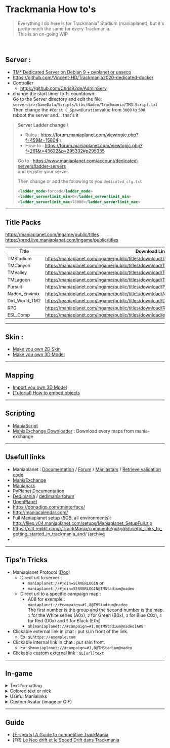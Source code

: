 # Trackmania How to's

> Everything I do here is for Trackmania² Stadium (maniaplanet), but it's pretty much the same for every Trackmania.  
> This is an on-going WIP

<br> 

## Server :
- [TM² Dedicated Server on Debian 9 + pyplanet or uaseco](Server/Trackmania²-Dedicated-Server.md)
- https://github.com/Vincent-HD/Trackmania2020-dedicated-docker
- Controller
    - https://github.com/Chris92de/AdminServ
- change the start timer to 1s countdown:  
Go to the Server directory and edit the file:  
`serverdir>/GameData/Scripts/Libs/Nadeo/Trackmania/TM3.Script.txt`  
Then change the `#Const C_SpawnDuration`value from `3000` to `500`  
reboot the server and... that's it

>**Server Ladder change** \
> - Rules : https://forum.maniaplanet.com/viewtopic.php?f=459&t=15804 \
> - How-to : https://forum.maniaplanet.com/viewtopic.php?f=261&t=43622&p=295332#p295335
>
> Go to : https://www.maniaplanet.com/account/dedicated-servers/ladder-servers \
> and register your server
>
> Then change or add the following to you `dedicated_cfg.txt`
>```xml
><ladder_mode>forced</ladder_mode>
><ladder_serverlimit_min>0</ladder_serverlimit_min>
><ladder_serverlimit_max>70000</ladder_serverlimit_max>
>```

---

## Title Packs

https://maniaplanet.com/ingame/public/titles  
https://prod.live.maniaplanet.com/ingame/public/titles


| Title | Download Link |
|---|---|
| TMStadium | https://maniaplanet.com/ingame/public/titles/download/TMStadium@nadeo.Title.Pack.gbx |
| TMCanyon | https://maniaplanet.com/ingame/public/titles/download/TMCanyon@nadeo.Title.Pack.gbx|
| TMValley | https://maniaplanet.com/ingame/public/titles/download/TMValley@nadeo.Title.Pack.gbx |
| TMLagoon | https://maniaplanet.com/ingame/public/titles/download/TMLagoon@nadeo.Title.Pack.gbx|
| Pursuit | https://maniaplanet.com/ingame/public/titles/download/Pursuit@domino54.Title.Pack.gbx |
| Nadeo_Envimix | https://maniaplanet.com/ingame/public/titles/download/Nadeo_Envimix@bigbang1112.Title.Pack.gbx |
| Dirt_World_TM2 | https://maniaplanet.com/ingame/public/titles/download/Dirt_World_TM2@bernatf.Title.Pack.gbx |
| RPG | https://maniaplanet.com/ingame/public/titles/download/RPG@tmrpg.Title.Pack.gbx |
| ESL_Comp | https://maniaplanet.com/ingame/public/titles/download/esl_comp@lt_forever.Title.Pack.gbx


---

## Skin :
- [Make you own 2D Skin](Skin/Make%20you%20own%202D%20Skin.md)
- [Make you own 3D Model](Skin/Make%20you%20own%203D%20Model.md)

---

## Mapping
- [Import you own 3D Model](Mapping/Import%20you%20own%203D%20Model.md)
- [[Tutorial] How to embed objects ](https://tm.mania-exchange.com/threads/2684/tutorial-how-to-embed-objects?page=1)

---

## Scripting
- [ManiaScript](Scripting/ManiaScript/ManiaScript.md)
- [ManiaExchange Downloader](Scripting/TMX-Downloader/ManiaExchange_Downloader.md) : Download every maps from mania-exchange

---

## Usefull links
- Maniaplanet : [Documentation](https://doc.maniaplanet.com/)  /  [Forum](https://forum.maniaplanet.com/index.php)  /  [Maniastars](https://www.maniaplanet.com/account/maniastars)  /  [Retrieve validation code](https://www.maniaplanet.com/account/validation-code)
- [ManiaExchange](https://tm.mania-exchange.com/)
- [Maniapark](http://www.maniapark.com)
- [PyPlanet Documentation](https://pypla.net/en/latest/)
- [Dedimania](http://dedimania.net/tm2stats/?do=stat)  / [dedimania forum](http://dedimania.net/SITE/forum/)
- [OpenPlanet](https://openplanet.nl/)
- https://donadigo.com/tminterface/
- http://maniacalendar.com/
- Full Maniaplanet setup (5GB, all environments): http://files.v04.maniaplanet.com/setups/Maniaplanet_SetupFull.zip
- https://old.reddit.com/r/TrackMania/comments/gukgh5/useful_links_to_getting_started_in_trackmania_and/ ([archive](https://web.archive.org/web/20220917095755/https://old.reddit.com/r/TrackMania/comments/gukgh5/useful_links_to_getting_started_in_trackmania_and/)
- 

---

## Tips'n Tricks

- Maniaplanet Protocol ([Doc](https://doc.maniaplanet.com/client/maniaplanet-protocol))
    - Direct url to server : 
        - `maniaplanet://#join=SERVERLOGIN` or 
        - `maniaplanet://#join=SERVERLOGIN@TMStadium@nadeo`
    - Direct url to a specific campaign map :
        - A08 for exemple : `maniaplanet://#campaign=#1,8@TMStadium@nadeo` \
        The first number is the group and the second number is the map. \
        `1` for the White series (A0x), `2` for Green (B0x), `3` for Blue C0x), `4` for Red (D0x) and `5` for Black (E0x)
        - `$h[maniaplanet://#campaign=#1,8@TMStadium@nadeo]A08` 
- Clickable external link in chat : put `$L`in front of the link.
    - Ex: `$Lhttps://exemple.com`
- Clickable internal link in chat : put `$h`in front.
    - Ex: `$hmaniaplanet://#campaign=#1,8@TMStadium@nadeo`
- Clickable custom external link : `$L[url]text`


---

## In-game

<details>
    <summary>Text formatting</summary>
  <br>
    
  [Link to Doc](https://doc.maniaplanet.com/client/text-formatting)
  
  | Control character |  	Formatting| 
  |---|---|
  | $w | Wide |
  | $n | Narrow |
  | $o | **Bold** |
  | $i | *Italic* |
  | $t | Uppercase |
  | $s | Drop shadow |
  | $g | Reset to default color |
  | $z | Reset to default text style |
  | $$ | Display a $ character |
  | $l | External link |  
  | $h | Manialink |
    
</details>

<details>
    <summary>Colored text or nick</summary>
  <br>
    
  [Link to doc](https://doc.maniaplanet.com/client/text-formatting)
  
  To use colors you need to put the `$` sign in front of your text followed by the 3-character hexadecimal code of the desired colour:
  - Each 3 characters can have 16 values from 0 to f (`0123456789abcdef`).
  - The first character is for the red colour pallet, 2nd is for green and 3rd for blue.
  
  Exemple: `$F00Wemy.$F80n$FA0i$FC0n$FD0j$FF0a` \
  will give : 
    
  <p align="center"><img src="Server/img/colors.svg"></p>
  
  Here's a few exemples of color core :
  
  <p align="center"><img src="https://doc.maniaplanet.com/user/pages/02.client/02.text-formatting/Colorname.jpg"></p>
  
   see the manialinks right below for more customization
</details>

<details>
    <summary>Useful Manialinks</summary>
<br>
    
**`nickedit`** : help you create customized nick directly in-game \
    <p align="center"><img src="Server/img/nickedit.jpg"></p>
    
**`symbols`** : symbols you can use in chat or in your nick \
    <p align="center"><img src="Server/img/symbols.jpg"></p>
    
</details>


<details>
    <summary>Custom Avatar (image or GIF)</summary>
    <br>

    
WIP  
Location (on Windows) : `%USERPROFILE%\Documents\Maniaplanet\Skins\Avatars`

    
</details>

---

## Guide

- [[E-sports] A Guide to competitive TrackMania](https://steamcommunity.com/sharedfiles/filedetails/?id=251608621)
- [FR] [Le Neo drift et le Speed Drift dans Trackmania](https://www.mandatory.gg/trackmania/guides-trackmania/trackmania-neodrift-et-speed-drift/)


